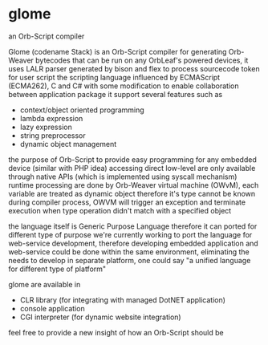 # glome
an Orb-Script compiler


Glome (codename Stack) is an Orb-Script compiler for generating Orb-Weaver bytecodes that can be run on any OrbLeaf's powered devices,
it uses LALR parser generated by bison and flex to process sourcecode token for user script
the scripting language influenced by ECMAScript (ECMA262), C and C# with some modification 
to enable collaboration between application package
it support several features such as 
 * context/object oriented programming
 * lambda expression
 * lazy expression
 * string preprocessor
 * dynamic object management
 
the purpose of Orb-Script to provide easy programming for any embedded device (similar with PHP idea)
accessing direct low-level are only available through native APIs (which is implemented using syscall mechanism)
runtime processing are done by Orb-Weaver virtual machine (OWvM), each variable are treated as dynamic object therefore
it's type cannot be known during compiler process, OWVM will trigger an exception and terminate execution
when type operation didn't match with a specified object

the language itself is Generic Purpose Language therefore it can ported for different type of purpose
we're currently working to port the language for web-service development, therefore developing
embedded application and web-service could be done within the same environment, eliminating the needs
to develop in separate platform, one could say "a unified language for different type of platform"

glome are available in
 * CLR library (for integrating with managed DotNET application)
 * console application
 * CGI interpreter (for dynamic website integration)

feel free to provide a new insight of how an Orb-Script should be

